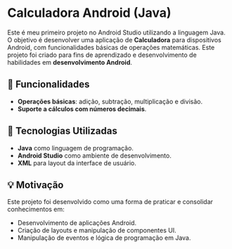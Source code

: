 # Calculadora Android (Java)

Este é meu primeiro projeto no Android Studio utilizando a linguagem Java. O objetivo é desenvolver uma aplicação de **Calculadora** para dispositivos Android, com funcionalidades básicas de operações matemáticas. Este projeto foi criado para fins de aprendizado e desenvolvimento de habilidades em **desenvolvimento Android**.

## 📱 Funcionalidades

- **Operações básicas**: adição, subtração, multiplicação e divisão.
- **Suporte a cálculos com números decimais**.

## 🚀 Tecnologias Utilizadas

- **Java** como linguagem de programação.
- **Android Studio** como ambiente de desenvolvimento.
- **XML** para layout da interface de usuário.

## 💡 Motivação

Este projeto foi desenvolvido como uma forma de praticar e consolidar conhecimentos em:
- Desenvolvimento de aplicações Android.
- Criação de layouts e manipulação de componentes UI.
- Manipulação de eventos e lógica de programação em Java.
